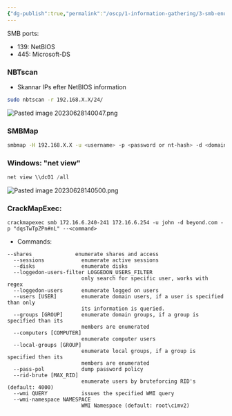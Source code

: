 ```yaml
---
{"dg-publish":true,"permalink":"/oscp/1-information-gathering/3-smb-enumeration/","updated":"2024-01-05T11:31:20.506+01:00"}
---
```


SMB ports:
- 139: NetBIOS
- 445: Microsoft-DS

### NBTscan
- Skannar IPs efter NetBIOS information
```bash
sudo nbtscan -r 192.168.X.X/24/
```
![Pasted image 20230628140047.png](/img/user/IMAGES/Pasted%20image%2020230628140047.png)

### SMBMap
```bash
smbmap -H 192.168.X.X -u <username> -p <password or nt-hash> -d <domain-if-any>
```

### Windows: "net view"
```powershell
net view \\dc01 /all
```
![Pasted image 20230628140500.png](/img/user/IMAGES/Pasted%20image%2020230628140500.png)

### CrackMapExec:
```
crackmapexec smb 172.16.6.240-241 172.16.6.254 -u john -d beyond.com -p "dqsTwTpZPn#nL" --<command>
```
- Commands:
```
--shares              enumerate shares and access
  --sessions            enumerate active sessions
  --disks               enumerate disks
  --loggedon-users-filter LOGGEDON_USERS_FILTER
                        only search for specific user, works with regex
  --loggedon-users      enumerate logged on users
  --users [USER]        enumerate domain users, if a user is specified than only
                        its information is queried.
  --groups [GROUP]      enumerate domain groups, if a group is specified than its
                        members are enumerated
  --computers [COMPUTER]
                        enumerate computer users
  --local-groups [GROUP]
                        enumerate local groups, if a group is specified then its
                        members are enumerated
  --pass-pol            dump password policy
  --rid-brute [MAX_RID]
                        enumerate users by bruteforcing RID's (default: 4000)
  --wmi QUERY           issues the specified WMI query
  --wmi-namespace NAMESPACE
                        WMI Namespace (default: root\cimv2)

```